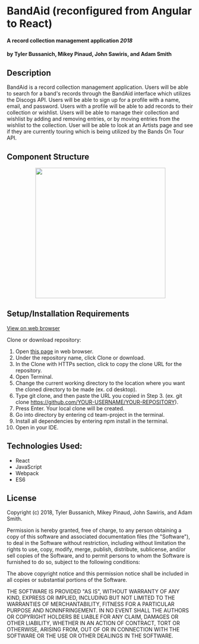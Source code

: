 # BandAid (reconfigured from Angular to React)

#### A record collection management application _2018_

#### by **Tyler Bussanich**, **Mikey Pinaud**, **John Sawiris**, and **Adam Smith**

## Description

BandAid is a record collection management application. Users will be able to search for a band's records through the BandAid interface which utilizes the Discogs API. Users will be able to sign up for a profile with a name, email, and password. Users with a profile will be able to add records to their collection or wishlist. Users will be able to manage their collection and wishlist by adding and removing entries, or by moving entries from the wishlist to the collection. User will be able to look at an Artists page and see if they are currently touring which is being utilized by the Bands On Tour API.

## Component Structure

<p align="center">
  <img src="../src/assets/img/screen-shot.png" width="350"/>
</p>

## Setup/Installation Requirements

[View on web browser](https://iband-aid.firebaseapp.com/)

Clone or download repository:
  1. Open [this page](https://github.com/JohnSawiris/team-project) in web browser.
  2. Under the repository name, click Clone or download.
  3. In the Clone with HTTPs section, click to copy the clone URL for the repository.
  4. Open Terminal.
  5. Change the current working directory to the location where you want the cloned directory to be made (ex. cd desktop).
  6. Type git clone, and then paste the URL you copied in Step 3. (ex. git clone https://github.com/YOUR-USERNAME/YOUR-REPOSITORY).
  7. Press Enter. Your local clone will be created.
  8. Go into directory by entering cd team-project in the terminal.
  9. Install all dependencies by entering npm install in the terminal.
  10. Open in your IDE.


## Technologies Used:
* React
* JavaScript
* Webpack
* ES6


## License

Copyright (c) 2018, Tyler Bussanich, Mikey Pinaud, John Sawiris, and Adam Smith.

Permission is hereby granted, free of charge, to any person obtaining a copy of this software and associated documentation files (the "Software"), to deal in the Software without restriction, including without limitation the rights to use, copy, modify, merge, publish, distribute, sublicense, and/or sell copies of the Software, and to permit persons to whom the Software is furnished to do so, subject to the following conditions:

The above copyright notice and this permission notice shall be included in all copies or substantial portions of the Software.

THE SOFTWARE IS PROVIDED "AS IS", WITHOUT WARRANTY OF ANY KIND, EXPRESS OR IMPLIED, INCLUDING BUT NOT LIMITED TO THE WARRANTIES OF MERCHANTABILITY, FITNESS FOR A PARTICULAR PURPOSE AND NONINFRINGEMENT. IN NO EVENT SHALL THE AUTHORS OR COPYRIGHT HOLDERS BE LIABLE FOR ANY CLAIM, DAMAGES OR OTHER LIABILITY, WHETHER IN AN ACTION OF CONTRACT, TORT OR OTHERWISE, ARISING FROM, OUT OF OR IN CONNECTION WITH THE SOFTWARE OR THE USE OR OTHER DEALINGS IN THE SOFTWARE.
